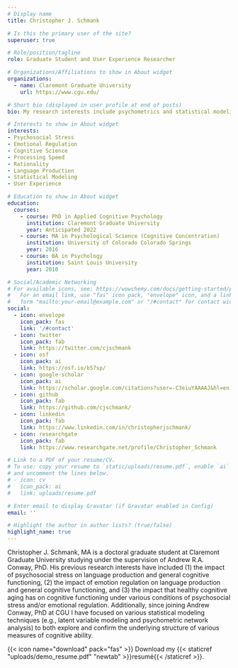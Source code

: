 ```yaml
---
# Display name
title: Christopher J. Schmank

# Is this the primary user of the site?
superuser: true

# Role/position/tagline
role: Graduate Student and User Experience Researcher

# Organizations/Affiliations to show in About widget
organizations:
  - name: Claremont Graduate University
    url: https://www.cgu.edu/

# Short bio (displayed in user profile at end of posts)
bio: My research interests include psychometrics and statistical modeling, as well as the impact of emotion regulation and stress on cognitive ability.

# Interests to show in About widget
interests:
- Psychosocial Stress
- Emotional Regulation
- Cognitive Science
- Processing Speed
- Rationality
- Language Production
- Statistical Modeling
- User Experience

# Education to show in About widget
education:
  courses:
    - course: PhD in Applied Cognitive Psychology
      institution: Claremont Graduate University
      year: Anticipated 2022
    - course: MA in Psychological Science (Cognitive Concentration)
      institution: University of Colorado Colorado Springs
      year: 2016
    - course: BA in Psychology
      institution: Saint Louis University
      year: 2010

# Social/Academic Networking
# For available icons, see: https://wowchemy.com/docs/getting-started/page-builder/#icons
#   For an email link, use "fas" icon pack, "envelope" icon, and a link in the
#   form "mailto:your-email@example.com" or "/#contact" for contact widget.
social:
  - icon: envelope
    icon_pack: fas
    link: '/#contact'
  - icon: twitter
    icon_pack: fab
    link: https://twitter.com/cjschmank
  - icon: osf
    icon_pack: ai
    link: https://osf.io/b57sp/
  - icon: google-scholar
    icon_pack: ai
    link: https://scholar.google.com/citations?user=-C3eiuYAAAAJ&hl=en
  - icon: github
    icon_pack: fab
    link: https://github.com/cjschmank/
  - icon: linkedin
    icon_pack: fab
    link: https://www.linkedin.com/in/christopherjschmank/
  - icon: researchgate
    icon_pack: fab
    link: https://www.researchgate.net/profile/Christopher_Schmank

# Link to a PDF of your resume/CV.
# To use: copy your resume to `static/uploads/resume.pdf`, enable `ai` icons in `params.toml`,
# and uncomment the lines below.
# - icon: cv
#   icon_pack: ai
#   link: uploads/resume.pdf

# Enter email to display Gravatar (if Gravatar enabled in Config)
email: ''

# Highlight the author in author lists? (true/false)
highlight_name: true
---
```


Christopher J. Schmank, MA is a doctoral graduate student at Claremont Graduate University studying under the supervision of Andrew R.A. Conway, PhD. His previous research interests have included (1) the impact of psychosocial stress on language production and general cognitive functioning, (2) the impact of emotion regulation on language production and general cognitive functioning, and (3) the impact that healthy cognitive aging has on cognitive functioning under various conditions of psychosocial stress and/or emotional regulation. Additionally, since joining Andrew Conway, PhD at CGU I have focused on  various statistical modeling techniques (e.g., latent variable modeling and psychometric network analysis) to both explore and confirm the underlying structure of various measures of cognitive ability. 

{{< icon name="download" pack="fas" >}} Download my {{< staticref "uploads/demo_resume.pdf" "newtab" >}}resumé{{< /staticref >}}.
